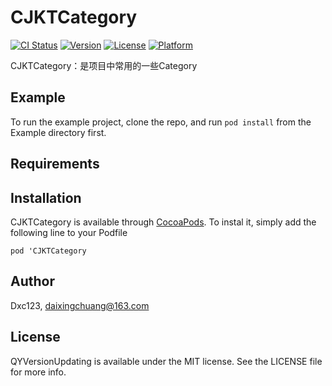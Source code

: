 # CJKTCategory
[![CI Status](https://img.shields.io/travis/Dxc123/CJKTCategory.svg?style=flat)](https://travis-ci.org/Dxc123/CJKTCategory)
[![Version](https://img.shields.io/cocoapods/v/CJKTCategory.svg?style=flat)](https://cocoapods.org/pods/CJKTCategory)
[![License](https://img.shields.io/cocoapods/l/CJKTCategory.svg?style=flat)](https://cocoapods.org/pods/CJKTCategory)
[![Platform](https://img.shields.io/cocoapods/p/CJKTCategory.svg?style=flat)](https://cocoapods.org/pods/CJKTCategory)

CJKTCategory：是项目中常用的一些Category
## Example
To run the example project, clone the repo, and run `pod install` from the Example directory first.
## Requirements
## Installation
CJKTCategory is available through [CocoaPods](https://cocoapods.org). To instal
it, simply add the following line to your Podfile
```rub
pod 'CJKTCategory
```
## Author
Dxc123, daixingchuang@163.com
## License
QYVersionUpdating is available under the MIT license. See the LICENSE file for more info.
